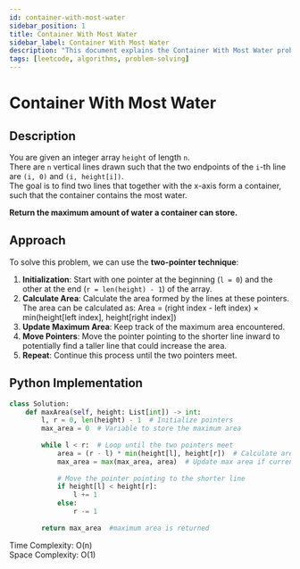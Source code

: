 ```yaml
---
id: container-with-most-water
sidebar_position: 1
title: Container With Most Water
sidebar_label: Container With Most Water
description: "This document explains the Container With Most Water problem, including its description, approach, and implementation."
tags: [leetcode, algorithms, problem-solving]
---
```


# Container With Most Water

## Description
You are given an integer array `height` of length `n`.  
There are `n` vertical lines drawn such that the two endpoints of the `i`-th line are `(i, 0)` and `(i, height[i])`.  
The goal is to find two lines that together with the x-axis form a container, such that the container contains the most water.

**Return the maximum amount of water a container can store.**

## Approach
To solve this problem, we can use the **two-pointer technique**:

1. **Initialization**: Start with one pointer at the beginning (`l = 0`) and the other at the end (`r = len(height) - 1`) of the array.
2. **Calculate Area**: Calculate the area formed by the lines at these pointers. The area can be calculated as:
   Area = (right index - left index) × min(height[left index], height[right index])
3. **Update Maximum Area**: Keep track of the maximum area encountered.
4. **Move Pointers**: Move the pointer pointing to the shorter line inward to potentially find a taller line that could increase the area.
5. **Repeat**: Continue this process until the two pointers meet.

## Python Implementation
```python
class Solution:
    def maxArea(self, height: List[int]) -> int:
        l, r = 0, len(height) - 1  # Initialize pointers
        max_area = 0  # Variable to store the maximum area
        
        while l < r:  # Loop until the two pointers meet
            area = (r - l) * min(height[l], height[r])  # Calculate area
            max_area = max(max_area, area)  # Update max area if current is larger
            
            # Move the pointer pointing to the shorter line
            if height[l] < height[r]:
                l += 1
            else:
                r -= 1
        
        return max_area  #maximum area is returned
```
Time Complexity: O(n)  
Space Complexity: O(1)      
